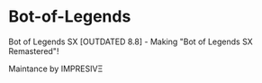 # Bot-of-Legends
Bot of Legends SX [OUTDATED 8.8] - Making "Bot of Legends SX Remastered"! 

Maintance by IMPRESIVΞ
